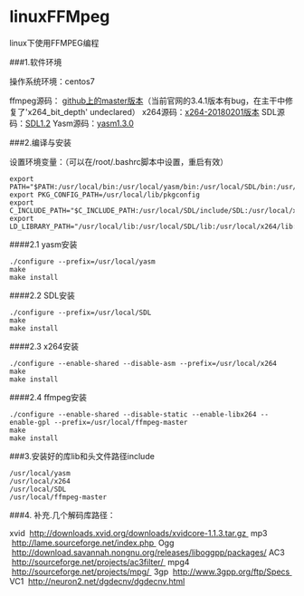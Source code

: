 # linuxFFMpeg
linux下使用FFMPEG编程

###1.软件环境

操作系统环境：centos7

ffmpeg源码： [github上的master版本](https://github.com/FFmpeg/FFmpeg/tree/master "github上的master版本")（当前官网的3.4.1版本有bug，在主干中修复了'x264_bit_depth' undeclared）
x264源码：[x264-20180201版本](http://www.videolan.org/developers/x264.html)
SDL源码：[SDL1.2](http://www.libsdl.org/download-1.2.php)
Yasm源码：[yasm1.3.0](https://github.com/yasm/yasm)

###2.编译与安装

设置环境变量：（可以在/root/.bashrc脚本中设置，重启有效）

    export PATH="$PATH:/usr/local/bin:/usr/local/yasm/bin:/usr/local/SDL/bin:/usr/local/x264/bin"
    export PKG_CONFIG_PATH=/usr/local/lib/pkgconfig
    export C_INCLUDE_PATH="$C_INCLUDE_PATH:/usr/local/SDL/include/SDL:/usr/local/x264/include"
    export LD_LIBRARY_PATH="/usr/local/lib:/usr/local/SDL/lib:/usr/local/x264/lib:$LD_LIBRARY_PATH"

####2.1 yasm安装

    ./configure --prefix=/usr/local/yasm
    make
    make install

####2.2 SDL安装

    ./configure --prefix=/usr/local/SDL
    make
    make install

####2.3 x264安装

    ./configure --enable-shared --disable-asm --prefix=/usr/local/x264 
    make 
    make install

####2.4 ffmpeg安装

    ./configure --enable-shared --disable-static --enable-libx264 --enable-gpl --prefix=/usr/local/ffmpeg-master
    make
    make install

###3.安装好的库lib和头文件路径include

    /usr/local/yasm
    /usr/local/x264
    /usr/local/SDL
    /usr/local/ffmpeg-master

###4. 补充.几个解码库路径：

xvid  http://downloads.xvid.org/downloads/xvidcore-1.1.3.tar.gz 
mp3  http://lame.sourceforge.net/index.php 
Ogg  http://download.savannah.nongnu.org/releases/liboggpp/packages/
AC3  http://sourceforge.net/projects/ac3filter/ 
mpg4  http://sourceforge.net/projects/mpg/ 
3gp  http://www.3gpp.org/ftp/Specs 
VC1  http://neuron2.net/dgdecnv/dgdecnv.html

